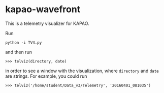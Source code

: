 # kapao-wavefront

This is a telemetry visualizer for KAPAO. 

Run 
```
python -i TV4.py
```
and then run
```
>>> telviz(directory, date)
```
in order to see a window with the visualization, 
where `directory` and `date` are strings. For example, you could run 
```
>>> telviz('/home/student/Data_v3/Telemetry', '20160401_081035')
```



